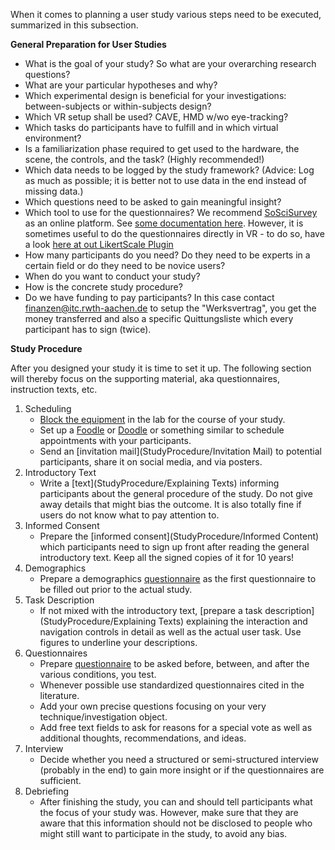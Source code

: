 When it comes to planning a user study various steps need to be executed, summarized in this subsection.

**General Preparation for User Studies**
- What is the goal of your study? So what are your overarching research questions?
- What are your particular hypotheses and why?
- Which experimental design is beneficial for your investigations: between-subjects or within-subjects design?
- Which VR setup shall be used? CAVE, HMD w/wo eye-tracking?
- Which tasks do participants have to fulfill and in which virtual environment? 
- Is a familiarization phase required to get used to the hardware, the scene, the controls, and the task? (Highly recommended!)
- Which data needs to be logged by the study framework? (Advice: Log as much as possible; it is better not to use data in the end instead of missing data.)
- Which questions need to be asked to gain meaningful insight? 
- Which tool to use for the questionnaires? We recommend [SoSciSurvey](https://www.soscisurvey.de/) as an online platform. See [some documentation here](https://help.itc.rwth-aachen.de/en/service/u7okrwv9h0s2/article/6e30ff0575d84d09b6e5db792cae60ba/). However, it is sometimes useful to do the questionnaires directly in VR - to do so, have a look [here at out LikertScale Plugin](https://git-ce.rwth-aachen.de/vr-vis/VR-Group/unreal-development/plugins/likert-scale-plugin)
- How many participants do you need? Do they need to be experts in a certain field or do they need to be novice users?
- When do you want to conduct your study?
- How is the concrete study procedure?
- Do we have funding to pay participants? In this case contact finanzen@itc.rwth-aachen.de to setup the "Werksvertrag", you get the money transferred and also a specific Quittungsliste which every participant has to sign (twice). 

**Study Procedure**

After you designed your study it is time to set it up. The following section will thereby focus on the supporting material, aka questionnaires, instruction texts, etc.

1. Scheduling
   - [Block the equipment](https://rwth-aachen.sciebo.de/f/4542196192) in the lab for the course of your study.
   - Set up a [Foodle](https://terminplaner6.dfn.de/en) or [Doodle](https://doodle.com/en/) or something similar to schedule appointments with your participants.
   - Send an [invitation mail](StudyProcedure/Invitation Mail) to potential participants, share it on social media, and via posters.
2. Introductory Text
   - Write a [text](StudyProcedure/Explaining Texts) informing participants about the general procedure of the study. Do not give away details that might bias the outcome. It is also totally fine if users do not know what to pay attention to.
3. Informed Consent
   - Prepare the [informed consent](StudyProcedure/Informed Content) which participants need to sign up front after reading the general introductory text. Keep all the signed copies of it for 10 years!
4. Demographics
   - Prepare a demographics [questionnaire](StudyProcedure/Questionnaires) as the first questionnaire to be filled out prior to the actual study.
5. Task Description
   - If not mixed with the introductory text, [prepare a task description](StudyProcedure/Explaining Texts) explaining the interaction and navigation controls in detail as well as the actual user task. Use figures to underline your descriptions.
6. Questionnaires
   - Prepare [questionnaire](StudyProcedure/Questionnaires) to be asked before, between, and after the various conditions, you test.
   - Whenever possible use standardized questionnaires cited in the literature. 
   - Add your own precise questions focusing on your very technique/investigation object. 
   - Add free text fields to ask for reasons for a special vote as well as additional thoughts, recommendations, and ideas.
7. Interview
    - Decide whether you need a structured or semi-structured interview (probably in the end) to gain more insight or if the questionnaires are sufficient.
8. Debriefing
    - After finishing the study, you can and should tell participants what the focus of your study was. However, make sure that they are aware that this information should not be disclosed to people who might still want to participate in the study, to avoid any bias.
